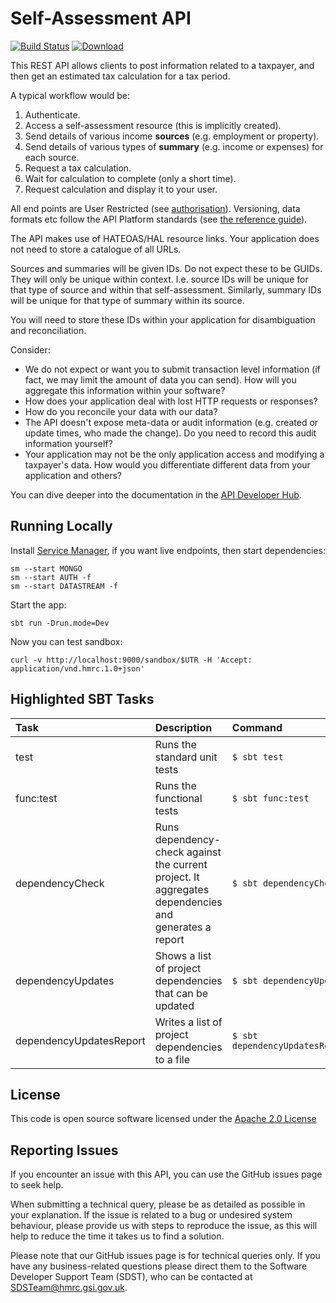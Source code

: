 # Self-Assessment API

[![Build Status](https://travis-ci.org/hmrc/self-assessment-api.svg?branch=master)](https://travis-ci.org/hmrc/self-assessment-api) [ ![Download](https://api.bintray.com/packages/hmrc/releases/self-assessment-api/images/download.svg) ](https://bintray.com/hmrc/releases/self-assessment-api/_latestVersion)

This REST API allows clients to post information related to a taxpayer, and then get an estimated tax calculation for a tax period.

A typical workflow would be:

1. Authenticate.
1. Access a self-assessment resource (this is implicitly created).
1. Send details of various income **sources** (e.g. employment or property).
1. Send details of various types of **summary** (e.g. income or expenses) for each source.
1. Request a tax calculation.
1. Wait for calculation to complete (only a short time).
1. Request calculation and display it to your user.

All end points are User Restricted (see [authorisation](https://developer.service.hmrc.gov.uk/api-documentation/docs/authorisation)). Versioning, data formats etc follow the API Platform standards (see [the reference guide](https://developer.service.hmrc.gov.uk/api-documentation/docs/reference-guide)).

The API makes use of HATEOAS/HAL resource links. Your application does not need to store a catalogue of all URLs.

Sources and summaries will be given IDs. Do not expect these to be GUIDs. They will only be unique within context. I.e. source IDs will be unique for that type of source and within that self-assessment. Similarly, summary IDs will be unique for that type of summary within its source.

You will need to store these IDs within your application for disambiguation and reconciliation.

Consider:

* We do not expect or want you to submit transaction level information (if fact, we may limit the amount of data you can send). How will you aggregate this information within your software?
* How does your application deal with lost HTTP requests or responses?
* How do you reconcile your data with our data?
* The API doesn't expose meta-data or audit information (e.g. created or update times, who made the change). Do you need to record this audit information yourself?
* Your application may not be the only application access and modifying a taxpayer's data. How would you differentiate different data from your application and others?

You can dive deeper into the documentation in the [API Developer Hub](https://developer.service.hmrc.gov.uk/api-documentation/docs/api#self-assessment-api).

## Running Locally

Install [Service Manager](https://github.com/hmrc/service-manager), if you want live endpoints, then start dependencies:

    sm --start MONGO
    sm --start AUTH -f
    sm --start DATASTREAM -f

Start the app:

    sbt run -Drun.mode=Dev

Now you can test sandbox:

    curl -v http://localhost:9000/sandbox/$UTR -H 'Accept: application/vnd.hmrc.1.0+json'

## Highlighted SBT Tasks
Task | Description | Command
:-------|:------------|:-----
test | Runs the standard unit tests | ```$ sbt test```
func:test  | Runs the functional tests | ```$ sbt func:test ```
dependencyCheck | Runs dependency-check against the current project. It aggregates dependencies and generates a report | ```$ sbt dependencyCheck```
dependencyUpdates |  Shows a list of project dependencies that can be updated | ```$ sbt dependencyUpdates```
dependencyUpdatesReport | Writes a list of project dependencies to a file | ```$ sbt dependencyUpdatesReport```

## License

This code is open source software licensed under the [Apache 2.0 License]("http://www.apache.org/licenses/LICENSE-2.0.html")

## Reporting Issues
If you encounter an issue with this API, you can use the GitHub issues page to seek help.

When submitting a technical query, please be as detailed as possible in your explanation. 
If the issue is related to a bug or undesired system behaviour, please provide us with 
steps to reproduce the issue, as this will help to reduce the time it takes us to find 
a solution. 

Please note that our GitHub issues page is for technical queries only. If you have any 
business-related questions please direct them to the Software Developer Support Team (SDST),
who can be contacted at SDSTeam@hmrc.gsi.gov.uk.